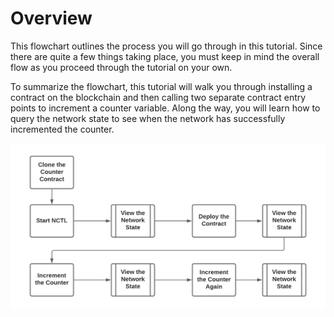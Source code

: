 # Overview

This flowchart outlines the process you will go through in this tutorial. Since there are quite a few things taking place, you must keep in mind the overall flow as you proceed through the tutorial on your own.

To summarize the flowchart, this tutorial will walk you through installing a contract on the blockchain and then calling two separate contract entry points to increment a counter variable. Along the way, you will learn how to query the network state to see when the network has successfully incremented the counter.

![image](./overview/counter-overview.png)
